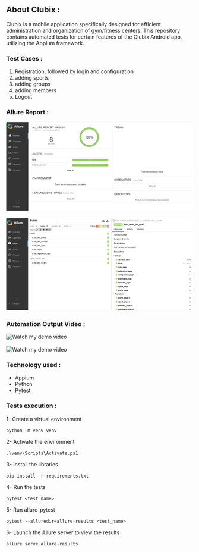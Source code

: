 ## About Clubix :
Clubix is a mobile application specifically designed for efficient administration and organization of gym/fitness centers.
This repository contains automated tests for certain features of the Clubix Android app, utilizing the Appium framework.

### Test Cases : 
1. Registration, followed by login and configuration
2. adding sports
3. adding groups
4. adding members
5. Logout

### Allure Report : 
<img src="./src/media/allure1.png" alt="Allure Report">
<br></br>
<img src="./src/media/allure2.png" alt="Allure Report">

### Automation Output Video : 
<img src="./src/media/demo_1.gif" alt="Watch my demo video" style="width: 300px; height: 600; margin-right: 20px;">
<br></br>
<img src="./src/media/demo_2.gif" alt="Watch my demo video" style="width: 300px; height: 600;">


### Technology used :
- Appium
- Python
- Pytest

### Tests execution :
1- Create a virtual environment

    python -m venv venv
2- Activate the environment
    
    .\venv\Scripts\Activate.ps1
3- Install the libraries

    pip install -r requirements.txt
4- Run the tests

    pytest <test_name>
5- Run allure-pytest

    pytest --alluredir=allure-results <test_name>
6- Launch the Allure server to view the results

    allure serve allure-results
